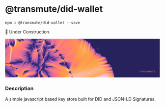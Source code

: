 # @transmute/did-wallet

```
npm i @transmute/did-wallet --save
```

🚧 Under Construction.

<p align="center">
  <img src="./transmute-banner.png"/>
</p>

### Description

A simple javascript based key store built for DID and JSON-LD Signatures.